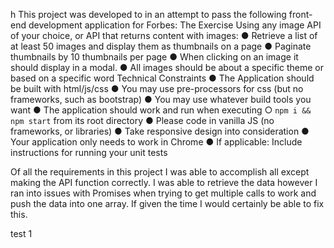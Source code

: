 h
This project was developed to in an attempt to pass the following front-end development application for Forbes: 
The Exercise
Using any image API of your choice, or API that returns content with images:
● Retrieve a list of at least 50 images and display them as thumbnails on a page
● Paginate thumbnails by 10 thumbnails per page
● When clicking on an image it should display in a modal.
● All images should be about a specific theme or based on a specific word
Technical Constraints
● The Application should be built with html/js/css
● You may use pre-processors for css (but no frameworks, such as bootstrap)
● You may use whatever build tools you want
● The application should work and run when executing
○ `npm i && npm start` from its root directory
● Please code in vanilla JS (no frameworks, or libraries)
● Take responsive design into consideration
● Your application only needs to work in Chrome
● If applicable: Include instructions for running your unit tests

Of all the requirements in this project I was able to accomplish all except making the API function correctly. I was able to retrieve the data however I ran into issues with Promises when trying to get multiple calls to work and push the data into one array. If given the time I would certainly be able to fix this. 


test 1

